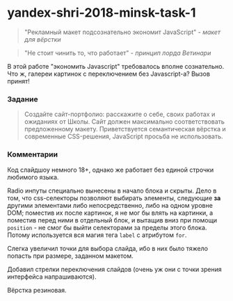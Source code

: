 # yandex-shri-2018-minsk-task-1

> "Рекламный макет подсознательно экономит JavaScript" - _макет для вёрстки_ 

> "Не стоит чинить то, что работает" - _принцип лорда Ветинари_

В этой работе "экономить Javascript" требовалось вполне сознательно. Что ж, галереи картинок с переключением без Javascript-а? Вызов принят!

### Задание 

> Создайте сайт-портфолио: расскажите о себе, своих работах и ожиданиях от Школы. Сайт должен максимально соответствовать предложенному макету. Приветствуется семантическая вёрстка и современные CSS-решения, JavaScript просьба не использовать.

### Комментарии

Код слайдшоу немного 18+, однако же работает без единой строчки любимого языка.

Radio инпуты специально вынесены в начало блока и скрыты. Дело в том, что css-селекторы позволяют выбирать элементы, следующие __за__ другими элементами 
либо непосредственно, либо на одном уровне DOM; поместив их после картинок, я не мог бы влять на картинки, а поместив перед ними
в отдельный блок, и вытащив вниз при помощи `position` - не смог бы выйти селекторами за пределы этого блока.
Потому используется вся магия тега `label` с атрибутом `for`.

Слегка увеличил точки для выбора слайда, ибо в них было тяжело попасть при размере, заданном макетом.

Добавил стрелки переключения слайдов (очень уж они с точки зрения интерфейса напрашиваются).

Вёрстка резиновая.